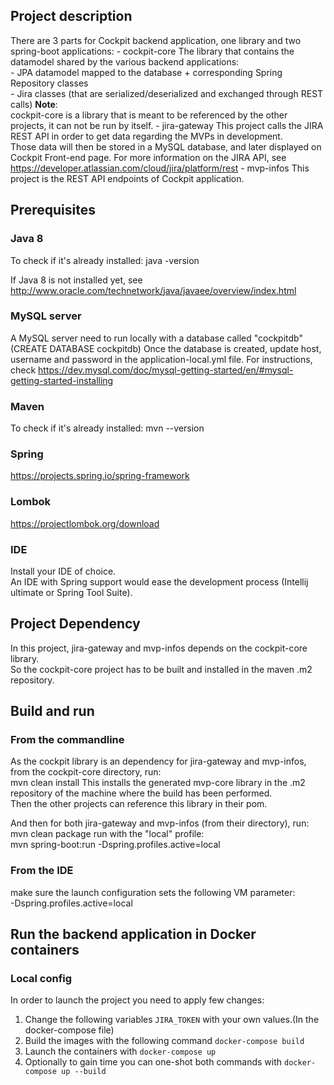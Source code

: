 ## Project description

There are 3 parts for Cockpit backend application, one library and two spring-boot applications:
    - cockpit-core
        The library that contains the datamodel shared by the various backend applications:  
        - JPA datamodel mapped to the database + corresponding Spring Repository classes  
        - Jira classes (that are serialized/deserialized and exchanged through REST calls)
        __Note__:  
        cockpit-core is a library that is meant to be referenced by the other projects, it can not be run by itself.
    - jira-gateway
        This project calls the JIRA REST API in order to get data regarding the MVPs in development.  
        Those data will then be stored in a MySQL database, and later displayed on Cockpit Front-end page.
        For more information on the JIRA API, see https://developer.atlassian.com/cloud/jira/platform/rest
    - mvp-infos
        This project is the REST API endpoints of Cockpit application.
        
## Prerequisites
### Java 8

To check if it's already installed:
java -version

If Java 8 is not installed yet, see http://www.oracle.com/technetwork/java/javaee/overview/index.html

### MySQL server

A MySQL server need to run locally with a database called "cockpitdb"(CREATE DATABASE cockpitdb)
Once the database is created, update host, username and password in the application-local.yml file.
For instructions, check https://dev.mysql.com/doc/mysql-getting-started/en/#mysql-getting-started-installing

### Maven

To check if it's already installed:
mvn --version

### Spring

https://projects.spring.io/spring-framework

### Lombok

https://projectlombok.org/download

### IDE
Install your IDE of choice.  
An IDE with Spring support would ease the development process (Intellij ultimate or Spring Tool Suite). 

## Project Dependency

In this project, jira-gateway and mvp-infos depends on the cockpit-core library.  
So the cockpit-core project has to be built and installed in the maven .m2 repository.

## Build and run

### From the commandline    

As the cockpit library is an dependency for jira-gateway and mvp-infos, from the cockpit-core directory, run:  
mvn clean install
This installs the generated mvp-core library in the .m2 repository of the machine where the build has been performed.  
Then the other projects can reference this library in their pom.

And then for both jira-gateway and mvp-infos (from their directory), run:
mvn clean package
run with the "local" profile:  
mvn spring-boot:run -Dspring.profiles.active=local

### From the IDE

make sure the launch configuration sets the following VM parameter:  
-Dspring.profiles.active=local

## Run the backend application in Docker containers
### Local config

In order to launch the project you need to apply few changes:
1. Change the following variables `JIRA_TOKEN` with your own values.(In the docker-compose file) 
2. Build the images with the following command `docker-compose build`
3. Launch the containers with `docker-compose up`
4. Optionally to gain time you can one-shot both commands with `docker-compose up --build`